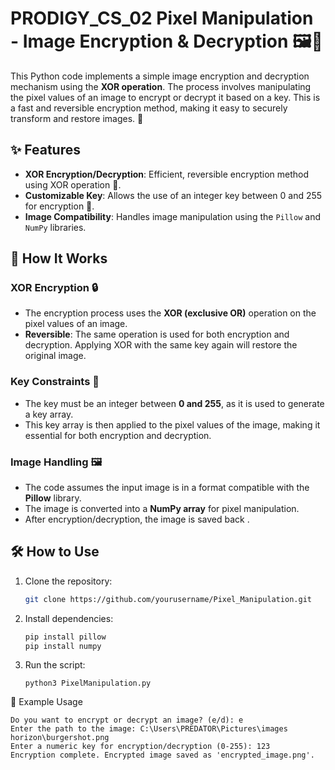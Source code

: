 # PRODIGY_CS_02 Pixel Manipulation - Image Encryption & Decryption 🖼️🔐

This Python code implements a simple image encryption and decryption mechanism using the **XOR operation**. The process involves manipulating the pixel values of an image to encrypt or decrypt it based on a key. This is a fast and reversible encryption method, making it easy to securely transform and restore images. 📸

## ✨ Features

- **XOR Encryption/Decryption**: Efficient, reversible encryption method using XOR operation 🔄.
- **Customizable Key**: Allows the use of an integer key between 0 and 255 for encryption 🔑.
- **Image Compatibility**: Handles image manipulation using the `Pillow` and `NumPy` libraries.

## 🚀 How It Works

### XOR Encryption 🔒

- The encryption process uses the **XOR (exclusive OR)** operation on the pixel values of an image.
- **Reversible**: The same operation is used for both encryption and decryption. Applying XOR with the same key again will restore the original image.

### Key Constraints 🔑

- The key must be an integer between **0 and 255**, as it is used to generate a key array.
- This key array is then applied to the pixel values of the image, making it essential for both encryption and decryption.

### Image Handling 🖼️

- The code assumes the input image is in a format compatible with the **Pillow** library.
- The image is converted into a **NumPy array** for pixel manipulation.
- After encryption/decryption, the image is saved back .


## 🛠️ How to Use

1. Clone the repository:
   ```bash
   git clone https://github.com/yourusername/Pixel_Manipulation.git

2. Install dependencies:
    ```bash
    pip install pillow
    pip install numpy
3. Run the script:
   ```
   python3 PixelManipulation.py

🔑 Example Usage
   ```
Do you want to encrypt or decrypt an image? (e/d): e
Enter the path to the image: C:\Users\PREDATOR\Pictures\images horizon\burgershot.png
Enter a numeric key for encryption/decryption (0-255): 123
Encryption complete. Encrypted image saved as 'encrypted_image.png'.

